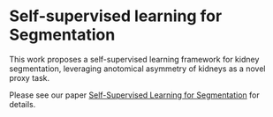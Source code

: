 # Self-supervised learning for Segmentation

This work proposes a self-supervised learning framework for kidney segmentation, leveraging anotomical asymmetry of kidneys as a novel proxy task. 

Please see our paper [Self-Supervised Learning for Segmentation](https://arxiv.org/abs/2101.05456) for details.

